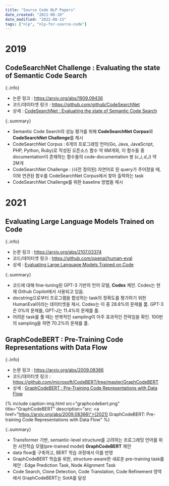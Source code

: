 ```yaml
---
title: "Source Code NLP Papers"
date_created: "2021-08-20"
date_modified: "2022-08-15"
tags: ["nlp", "nlp-for-source-code"]
---
```


# 2019

## CodeSearchNet Challenge : Evaluating the state of Semantic Code Search

{:.info}
- 논문 링크 : <https://arxiv.org/abs/1909.09436>
- 코드/데이터셋 링크 : <https://github.com/github/CodeSearchNet>
- 상세 : [CodeSearchNet : Evaluating the state of Semantic Code Search](/paper-review/codesearchnet)

{:.summary}
- Semantic Code Search의 성능 평가를 위해 **CodeSearchNet Corpus**와 **CodeSearchNet Challenge**를 제시
- CodeSearchNet Corpus : 6개의 프로그래밍 언어(Go, Java, JavaScript, PHP, Python, Ruby)로 작성된 오픈소스 함수 약 6M개와, 이 함수들 중 documentation이 존재하는 함수들의 code-documentation 쌍 $(c\_i,\,d\_i)$ 약 2M개
- CodeSearchNet Challenge : (사전 정의된) 자연어로 된 query가 주어졌을 때, 이와 연관된 함수를 CodeSearchNet Corpus에서 찾아 출력하는 task
- CodeSearchNet Challenge를 위한 baseline 방법들 제시


# 2021

## Evaluating Large Language Models Trained on Code

{:.info}
- 논문 링크 : <https://arxiv.org/abs/2107.03374>
- 코드/데이터셋 링크 : <https://github.com/openai/human-eval>
- 상세 : [Evaluating Large Language Models Trained on Code](/paper-review/codex)

{:.summary}
- 코드에 대해 fine-tuning된 GPT-3 기반의 언어 모델, **Codex** 제안. Codex는 현재 Github Copilot에서 사용되고 있음.
- docstring으로부터 프로그램을 합성하는 task의 정확도를 평가하기 위한 HumanEval이라는 데이터셋을 제시. Codex는 이 중 28.8%의 문제를 풂. GPT-3은 0%의 문제를, GPT-J는 11.4%의 문제를 풂.
- 어려운 task를 풀 때는 반복적인 sampling이 아주 효과적인 전략임을 확인. 100번의 sampling을 하면 70.2%의 문제를 풂.

## GraphCodeBERT : Pre-Training Code Representations with Data Flow

{:.info}
- 논문 링크 : <https://arxiv.org/abs/2009.08366>
- 코드/데이터셋 링크 : <https://github.com/microsoft/CodeBERT/tree/master/GraphCodeBERT>
- 상세 : [GraphCodeBERT : Pre-Training Code Representations with Data Flow](/paper-review/graphcodebert)

{% include caption-img.html src="graphcodebert.png" title="GraphCodeBERT" description="src: <a href=\"https://arxiv.org/abs/2009.08366\">[2021] GraphCodeBERT: Pre-training Code Representations with Data Flow</a>" %}

{:.summary}
- Transformer 기반, semantic-level structure를 고려하는 프로그래밍 언어를 위한 사전학습 모델(pre-trained model) **GraphCodeBERT** 제안
- data flow를 구축하고, BERT 학습 과정에서 이를 반영
- GraphCodeBERT 학습을 위한, structure-aware한 새로운 pre-training task를 제안 : Edge Prediction Task, Node Alignment Task
- Code Search, Clone Detection, Code Translation, Code Refinement 영역에서 GraphCodeBERT는 SotA를 달성



